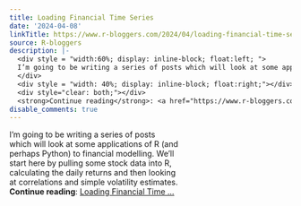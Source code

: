 ```yaml
---
title: Loading Financial Time Series
date: '2024-04-08'
linkTitle: https://www.r-bloggers.com/2024/04/loading-financial-time-series/
source: R-bloggers
description: |-
  <div style = "width:60%; display: inline-block; float:left; ">
  I’m going to be writing a series of posts which will look at some applications of R (and perhaps Python) to financial modelling. We’ll start here by pulling some stock data into R, calculating the daily returns and then looking at correlations and simple volatility estimates.
  </div>
  <div style = "width: 40%; display: inline-block; float:right;"></div>
  <div style="clear: both;"></div>
  <strong>Continue reading</strong>: <a href="https://www.r-bloggers.com/2024/04/loading-financial-time-series/">Loading Financial Time ...
disable_comments: true
---
```

<div style = "width:60%; display: inline-block; float:left; ">
I’m going to be writing a series of posts which will look at some applications of R (and perhaps Python) to financial modelling. We’ll start here by pulling some stock data into R, calculating the daily returns and then looking at correlations and simple volatility estimates.
</div>
<div style = "width: 40%; display: inline-block; float:right;"></div>
<div style="clear: both;"></div>
<strong>Continue reading</strong>: <a href="https://www.r-bloggers.com/2024/04/loading-financial-time-series/">Loading Financial Time ...